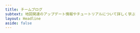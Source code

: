 ```yaml
---
title: チームブログ
subtext: 地図関連のアップデート情報やチュートリアルについて詳しく学ぶ
layout: Headline
aside: false
---
```


<script setup lang="ts">
import ForumBlogPage from '~/components/forum/blog/ForumBlogPage.vue'
</script>

<ForumBlogPage />
